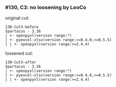 ### #130, C3: no loosening by LooCo
original cut:

```
130-Cut3-before
Spartacus - 3.36
| +- openpyxl(version range:*)
| +- pyexcel-xlsx(version range:>=0.4.0,<=0.5.5)
| | +- openpyxl(version range:>=2.4.4)
```




loosened cut:
```
130-Cut3-after
Spartacus - 3.36
| +- openpyxl(version range:*)
| +- pyexcel-xlsx(version range:>=0.4.0,<=0.5.5)
| | +- openpyxl(version range:>=2.4.4)
```




